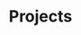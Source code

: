 ---
title: Projects

# Listing view
view: compact

type: book
weight: 1
summary: This is a section that shows my different projects.

# Optional banner image (relative to `assets/media/` folder).
banner:
  caption: ''
  image: ''
---
